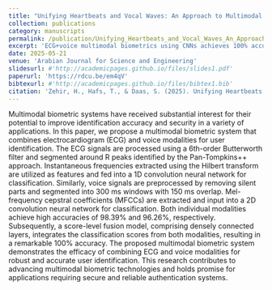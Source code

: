```yaml
---
title: "Unifying Heartbeats and Vocal Waves: An Approach to Multimodal Biometric Identification At the Score Level"
collection: publications
category: manuscripts
permalink: /publication/Unifying_Heartbeats_and_Vocal_Waves_An_Approach_to_Multimodal_Biometric_Identification_At_the_Score_Level
excerpt: 'ECG+voice multimodal biometrics using CNNs achieves 100% accuracy via score-level fusion, boosting security and robustness in identification.'
date: 2025-05-21
venue: 'Arabian Journal for Science and Engineering'
slidesurl: #'http://academicpages.github.io/files/slides1.pdf'
paperurl: 'https://rdcu.be/em4qV'
bibtexurl: #'http://academicpages.github.io/files/bibtex1.bib'
citation: 'Zehir, H., Hafs, T., & Daas, S. (2025). Unifying Heartbeats and Vocal Waves: An Approach to Multimodal Biometric Identification At the Score Level. Arabian Journal for Science and Engineering, 1-20.'
---
```

Multimodal biometric systems have received substantial interest for their potential to improve identification accuracy and security in a variety of applications. In this paper, we propose a multimodal biometric system that combines electrocardiogram (ECG) and voice modalities for user identification. The ECG signals are processed using a 6th-order Butterworth filter and segmented around R peaks identified by the Pan-Tompkins++ approach. Instantaneous frequencies extracted using the Hilbert transform are utilized as features and fed into a 1D convolution neural network for classification. Similarly, voice signals are preprocessed by removing silent parts and segmented into 300 ms windows with 150 ms overlap. Mel-frequency cepstral coefficients (MFCCs) are extracted and input into a 2D convolution neural network for classification. Both individual modalities achieve high accuracies of 98.39% and 96.26%, respectively. Subsequently, a score-level fusion model, comprising densely connected layers, integrates the classification scores from both modalities, resulting in a remarkable 100% accuracy. The proposed multimodal biometric system demonstrates the efficacy of combining ECG and voice modalities for robust and accurate user identification. This research contributes to advancing multimodal biometric technologies and holds promise for applications requiring secure and reliable authentication systems.